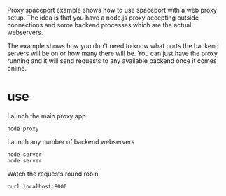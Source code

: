 Proxy spaceport example shows how to use spaceport with a web proxy setup. The idea is that you have a node.js proxy accepting outside connections and some backend processes which are the actual webservers.

The example shows how you don't need to know what ports the backend servers will be on or how many there will be. You can just have the proxy running and it will send requests to any available backend once it comes online.

# use

Launch the main proxy app
```
node proxy
```

Launch any number of backend webservers
```
node server
node server
```

Watch the requests round robin
```
curl localhost:8000
```

